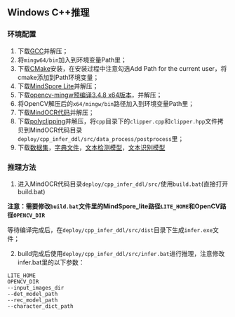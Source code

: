 ## Windows C++推理
### 环境配置
1. 下载[GCC](https://sourceforge.net/projects/mingw-w64/files/Toolchains%20targetting%20Win64/Personal%20Builds/mingw-builds/7.3.0/threads-posix/seh/x86_64-7.3.0-release-posix-seh-rt_v5-rev0.7z/download)并解压；
2. 将```mingw64/bin```加入到环境变量Path里；
3. 下载[CMake](https://github.com/Kitware/CMake/releases/download/v3.18.3/cmake-3.18.3-win64-x64.msi)安装，在安装过程中注意勾选Add Path for the current user，将cmake添加到Path环境变量；
4. 下载[MindSpore Lite](https://ms-release.obs.cn-north-4.myhuaweicloud.com/2.0.0/MindSpore/lite/release/windows/mindspore-lite-2.0.0-win-x64.zip)并解压；
5. 下载[opencv-mingw预编译3.4.8 x64版本](https://github.com/huihut/OpenCV-MinGW-Build/archive/refs/tags/OpenCV-3.4.8-x64.zip)，并解压；
6. 将OpenCV解压后的```x64/mingw/bin```路径加入到环境变量Path里；
6. 下载[MindOCR代码](https://codeload.github.com/liangxhao/mindocr/zip/refs/heads/cpp_infer)并解压；
7. 下载[polyclipping](https://udomain.dl.sourceforge.net/project/polyclipping/clipper_ver6.4.2.zip)并解压，将```cpp```目录下的```clipper.cpp```和```clipper.hpp```文件拷贝到MindOCR代码目录```deploy/cpp_infer_ddl/src/data_process/postprocess```里；
8. 下载[数据集](https://download.mindspore.cn/toolkits/mindocr/windows/ic15.zip)，[字典文件](https://download.mindspore.cn/toolkits/mindocr/windows/ic15_dict.txt)，[文本检测模型](https://download.mindspore.cn/toolkits/mindocr/windows/det_r50_vd_db_v2.0_cpu.ms)，[文本识别模型](https://download.mindspore.cn/toolkits/mindocr/windows/rec_r34_vd_none_bilstm_ctc_v2.0_rm_softmax_ins_argmax_cpu.ms)


### 推理方法
1. 进入MindOCR代码目录```deploy/cpp_infer_ddl/src/```使用```build.bat```(直接打开build.bat)

**注意：需要修改```build.bat```文件里的MindSpore_lite路径```LITE_HOME```和OpenCV路径```OPENCV_DIR```**

等待编译完成后，在```deploy/cpp_infer_ddl/src/dist```目录下生成```infer.exe```文件；

2. build完成后使用```deploy/cpp_infer_ddl/src/infer.bat```进行推理，注意修改infer.bat里的以下参数：
```shell
LITE_HOME
OPENCV_DIR
--input_images_dir
--det_model_path
--rec_model_path
--character_dict_path
```
